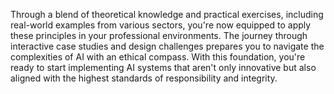 Through a blend of theoretical knowledge and practical exercises, including real-world examples from various sectors, you're now equipped to apply these principles in your professional environments. The journey through interactive case studies and design challenges prepares you to navigate the complexities of AI with an ethical compass. With this foundation, you're ready to start implementing AI systems that aren't only innovative but also aligned with the highest standards of responsibility and integrity.
